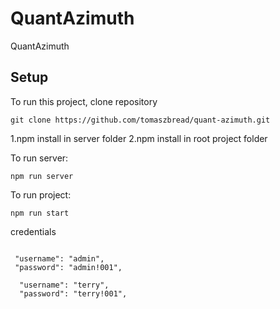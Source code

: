 # QuantAzimuth
QuantAzimuth


	
## Setup

To run this project, clone repository 

```
git clone https://github.com/tomaszbread/quant-azimuth.git
```

1.npm install in server folder 
2.npm install in root project folder 

To run server:

```
npm run server 
```

To run project: 

```
npm run start
```

credentials 
  
```

 "username": "admin",
 "password": "admin!001",
 
  "username": "terry",
  "password": "terry!001",
  
```


 
